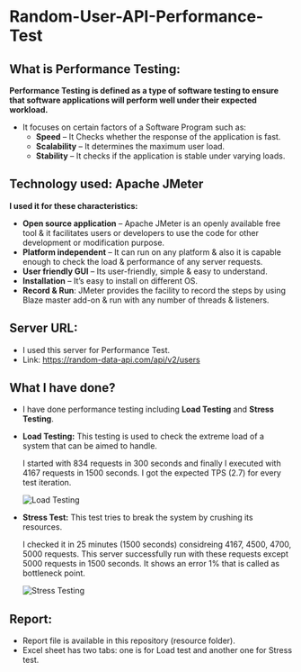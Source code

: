# Random-User-API-Performance-Test

## What is Performance Testing:

 **Performance Testing is defined as a type of software testing to ensure that software applications will perform well under their expected workload.**
 - It focuses on certain factors of a Software Program such as: 
   - **Speed** – It Checks whether the response of the application is fast.
   - **Scalability** – It determines the maximum user load.
   - **Stability** – It checks if the application is stable under varying loads.

## Technology used: Apache JMeter

 **I used it for these characteristics:** 

  - **Open source application** – Apache JMeter is an openly available free tool & it facilitates users or developers to use the code for other development or modification purpose.
  - **Platform independent** – It can run on any platform & also it is capable enough to check the load & performance of any server requests.
  - **User friendly GUI** – Its user-friendly, simple & easy to understand.
  - **Installation** – It’s easy to install on different OS. 
  - **Record & Run**: JMeter provides the facility to record the steps by using Blaze master add-on & run with any number of threads & listeners.

## Server URL:

- I used this server for Performance Test.
- Link: https://random-data-api.com/api/v2/users

##  What I have done?
- I have done performance testing including **Load Testing** and **Stress Testing**.

- **Load Testing:** This testing is used to check the extreme load of a system that can be aimed to handle. 

  I started with 834 requests in 300 seconds and finally I executed with 4167 requests in 1500 seconds. I got the expected TPS (2.7) for every test iteration.
  
  ![Load Testing](https://user-images.githubusercontent.com/123433625/215355129-6ab79022-9784-468c-aeb7-18b08b559816.jpg)
    
- **Stress Test:**  This test tries to break the system by crushing its resources.

  I checked it in 25 minutes (1500 seconds) considreing 4167, 4500, 4700, 5000 requests. This server successfully run with these requests except 5000 requests in 1500 seconds. It shows an error 1% that is called as bottleneck point.
  
  ![Stress Testing](https://user-images.githubusercontent.com/123433625/215355113-c75f31f5-3afc-4807-8d4a-8c907ccab444.jpg)
 
## Report: 
 - Report file is available in this repository (resource folder).
 - Excel sheet has two tabs: one is for Load test and another one for Stress test. 
